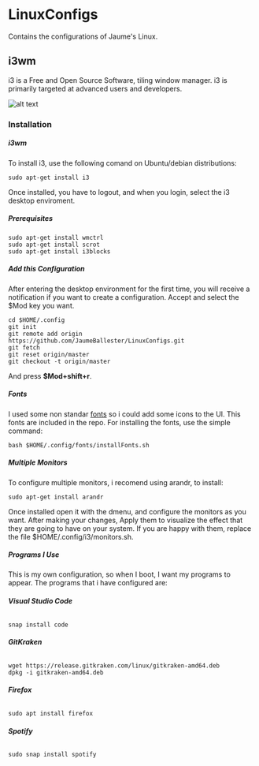 # LinuxConfigs
Contains the configurations of Jaume's Linux.

## i3wm
i3 is a Free and Open Source Software, tiling window manager. i3 is primarily targeted at advanced users and developers.

![alt text](https://i.imgur.com/YZ6KtEf.png)

### Installation
##### i3wm

To install i3, use the following comand on Ubuntu/debian distributions:
```
sudo apt-get install i3
```
Once installed, you have to logout, and when you login, select the i3 desktop enviroment.


##### Prerequisites

```
sudo apt-get install wmctrl
sudo apt-get install scrot
sudo apt-get install i3blocks
```


##### Add this Configuration

After entering the desktop environment for the first time, you will receive a notification if you want to create a configuration. Accept and select the $Mod key you want. 
```
cd $HOME/.config
git init
git remote add origin https://github.com/JaumeBallester/LinuxConfigs.git
git fetch
git reset origin/master 
git checkout -t origin/master
```

And press **$Mod+shift+r**.

##### Fonts
I used some non standar [fonts](https://fontawesome.com/cheatsheet?from=io) so i could add some icons to the UI. This fonts are included in the repo. For installing the fonts, use the simple command:
```
bash $HOME/.config/fonts/installFonts.sh
```

##### Multiple Monitors
To configure multiple monitors, i recomend using arandr, to install:

```
sudo apt-get install arandr
```
Once installed open it with the dmenu, and configure the monitors as you want. After making your changes, Apply them to visualize the effect that they are going to have on your system. If you are happy with them, replace the file $HOME/.config/i3/monitors.sh.



##### Programs I Use
This is my own configuration, so when I boot, I want my programs to appear. The programs that i have configured are:
###### **Visual Studio Code**
```
snap install code 
```
###### **GitKraken**
```
wget https://release.gitkraken.com/linux/gitkraken-amd64.deb
dpkg -i gitkraken-amd64.deb
```
###### **Firefox**
```
sudo apt install firefox
```
###### **Spotify**
```
sudo snap install spotify
```
